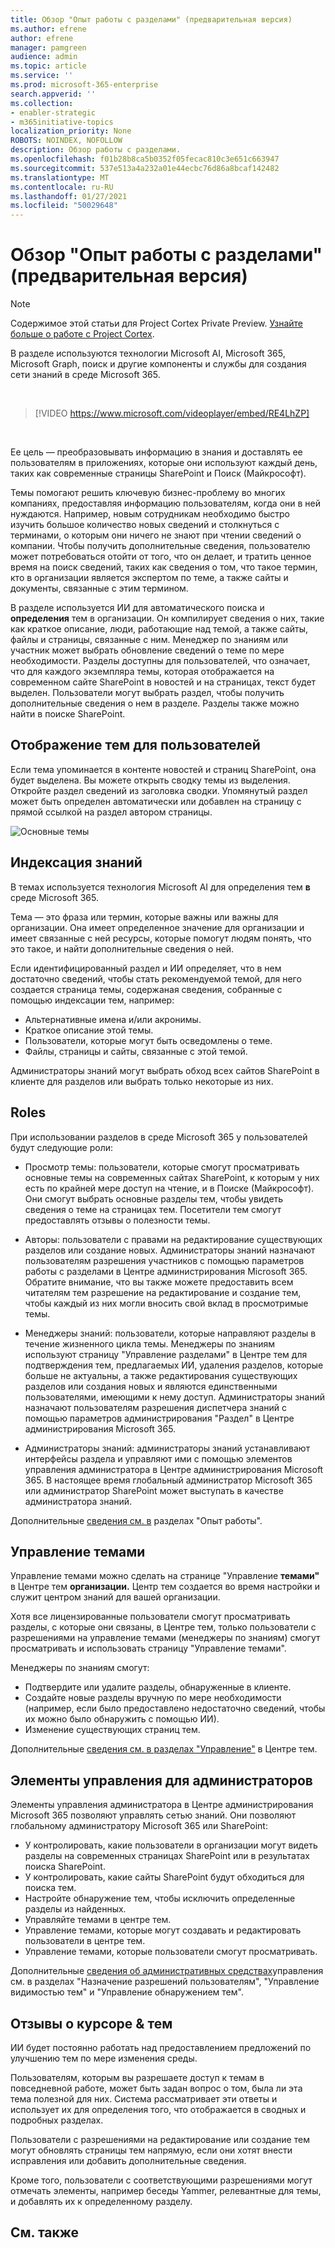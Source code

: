 ```yaml
---
title: Обзор "Опыт работы с разделами" (предварительная версия)
ms.author: efrene
author: efrene
manager: pamgreen
audience: admin
ms.topic: article
ms.service: ''
ms.prod: microsoft-365-enterprise
search.appverid: ''
ms.collection:
- enabler-strategic
- m365initiative-topics
localization_priority: None
ROBOTS: NOINDEX, NOFOLLOW
description: Обзор работы с разделами.
ms.openlocfilehash: f01b28b8ca5b0352f05fecac810c3e651c663947
ms.sourcegitcommit: 537e513a4a232a01e44ecbc76d86a8bcaf142482
ms.translationtype: MT
ms.contentlocale: ru-RU
ms.lasthandoff: 01/27/2021
ms.locfileid: "50029648"
---
```

# <a name="topic-experiences-overview-preview"></a>Обзор "Опыт работы с разделами" (предварительная версия)

> [!Note] 
> Содержимое этой статьи для Project Cortex Private Preview. [Узнайте больше о работе с Project Cortex](https://aka.ms/projectcortex).

В разделе используются технологии Microsoft AI, Microsoft 365, Microsoft Graph, поиск и другие компоненты и службы для создания сети знаний в среде Microsoft 365. 

</br>

> [!VIDEO https://www.microsoft.com/videoplayer/embed/RE4LhZP]  

</br>

Ее цель — преобразовывать информацию в знания и доставлять ее пользователям в приложениях, которые они используют каждый день, таких как современные страницы SharePoint и Поиск (Майкрософт).

Темы помогают решить ключевую бизнес-проблему во многих компаниях, предоставляя информацию пользователям, когда они в ней нуждаются. Например, новым сотрудникам необходимо быстро изучить большое количество новых сведений и столкнуться с терминами, о которым они ничего не знают при чтении сведений о компании. Чтобы получить дополнительные сведения, пользователю может потребоваться отойти от того, что он делает, и тратить ценное время на поиск сведений, таких как сведения о том, что такое термин, кто в организации является экспертом по теме, а также сайты и документы, связанные с этим термином.

В разделе используется ИИ для автоматического поиска и **определения** тем в организации. Он компилирует сведения о них, такие как краткое описание, люди, работающие над темой, а также сайты, файлы и страницы, связанные с ним. Менеджер по знаниям или участник может выбрать обновление сведений о теме по мере необходимости. Разделы доступны для пользователей, что означает, что для каждого экземпляра темы, которая отображается на современном сайте SharePoint в новостей и на страницах, текст будет выделен. Пользователи могут выбрать раздел, чтобы получить дополнительные сведения о нем в разделе. Разделы также можно найти в поиске SharePoint.


## <a name="how-topics-are-displayed-to-users"></a>Отображение тем для пользователей

Если тема упоминается в контенте новостей и страниц SharePoint, она будет выделена. Вы можете открыть сводку темы из выделения. Откройте раздел сведений из заголовка сводки. Упомянутый раздел может быть определен автоматически или добавлен на страницу с прямой ссылкой на раздел автором страницы. 

   ![Основные темы](../media/knowledge-management/saturn.png) </br> 


## <a name="knowledge-indexing"></a>Индексация знаний

В темах используется технология Microsoft AI для определения тем **в** среде Microsoft 365.

Тема — это фраза или термин, которые важны или важны для организации. Она имеет определенное значение для организации и имеет связанные с ней ресурсы, которые помогут людям понять, что это такое, и найти дополнительные сведения о ней.

Если идентифицированный раздел и ИИ определяет, что в нем достаточно  сведений, чтобы стать рекомендуемой темой, для него создается страница темы, содержаная сведения, собранные с помощью индексации тем, например:

- Альтернативные имена и/или акронимы.
- Краткое описание этой темы.
- Пользователи, которые могут быть осведомлены о теме.
- Файлы, страницы и сайты, связанные с этой темой.

Администраторы знаний могут выбрать обход всех сайтов SharePoint в клиенте для разделов или выбрать только некоторые из них.

## <a name="roles"></a>Roles

При использовании разделов в среде Microsoft 365 у пользователей будут следующие роли:

- Просмотр темы: пользователи, которые смогут просматривать основные темы на современных  сайтах SharePoint, к которым у них есть по крайней мере доступ на чтение, и в Поиске (Майкрософт). Они смогут выбрать основные разделы тем, чтобы увидеть сведения о теме на страницах тем. Посетители тем смогут предоставлять отзывы о полезности темы.

- Авторы: пользователи с правами на редактирование существующих разделов или создание новых. Администраторы знаний назначают пользователям разрешения участников с помощью параметров работы с разделами в Центре администрирования Microsoft 365. Обратите внимание, что вы также можете предоставить всем читателям тем разрешение на редактирование и создание тем, чтобы каждый из них могли вносить свой вклад в просмотримые темы.

- Менеджеры знаний: пользователи, которые направляют разделы в течение жизненного цикла темы. Менеджеры по  знаниям используют страницу "Управление разделами" в Центре тем для подтверждения тем, предлагаемых ИИ, удаления разделов, которые больше не актуальны, а также редактирования существующих разделов или создания новых и являются единственными пользователями, имеющими к нему доступ. Администраторы знаний назначают пользователям разрешения диспетчера знаний с помощью параметров администрирования "Раздел" в Центре администрирования Microsoft 365. 

- Администраторы знаний: администраторы знаний устанавливают интерфейсы раздела и управляют ими с помощью элементов управления администратора в Центре администрирования Microsoft 365. В настоящее время глобальный администратор Microsoft 365 или администратор SharePoint может выступать в качестве администратора знаний.

Дополнительные [сведения см. в](topic-experiences-roles.md) разделах "Опыт работы".

## <a name="topic-management"></a>Управление темами

Управление темами можно сделать на странице "Управление **темами"** в Центре тем **организации.** Центр тем создается во время настройки и служит центром знаний для вашей организации. 

Хотя все лицензированные пользователи смогут просматривать разделы, с которые они  связаны, в Центре тем, только пользователи с разрешениями на управление темами (менеджеры по знаниям) смогут просматривать и использовать страницу "Управление темами".

Менеджеры по знаниям смогут:

- Подтвердите или удалите разделы, обнаруженные в клиенте.
- Создайте новые разделы вручную по мере необходимости (например, если было предоставлено недостаточно сведений, чтобы их можно было обнаружить с помощью ИИ).
- Изменение существующих страниц тем.</br>

Дополнительные [сведения см. в разделах "Управление"](manage-topics.md) в Центре тем.  


## <a name="admin-controls"></a>Элементы управления для администраторов

Элементы управления администратора в Центре администрирования Microsoft 365 позволяют управлять сетью знаний. Они позволяют глобальному администратору Microsoft 365 или SharePoint:

- У контролировать, какие пользователи в организации могут видеть разделы на современных страницах SharePoint или в результатах поиска SharePoint.
- У контролировать, какие сайты SharePoint будут обходиться для поиска тем.
- Настройте обнаружение тем, чтобы исключить определенные разделы из найденных.
- Управляйте темами в центре тем.
- Управление темами, которые могут создавать и редактировать пользователи в центре тем.
- Управление темами, которые пользователи смогут просматривать.

Дополнительные [сведения об административных средствах](https://docs.microsoft.com/microsoft-365/knowledge/plan-topic-experiences#user-permissions)управления см. в разделах "Назначение разрешений пользователям", "Управление видимостью тем" и "Управление обнаружением тем". [](https://docs.microsoft.com/microsoft-365/knowledge/topic-experiences-knowledge-rules) [](https://docs.microsoft.com/microsoft-365/knowledge/topic-experiences-discovery)

## <a name="topic-curation--feedback"></a>Отзывы о курсоре & тем

ИИ будет постоянно работать над предоставлением предложений по улучшению тем по мере изменения среды. 

Пользователям, которым вы разрешаете доступ к темам в повседневной работе, может быть задан вопрос о том, была ли эта тема полезной для них. Система рассматривает эти ответы и использует их для определения того, что отображается в сводных и подробных разделах.

Пользователи с разрешениями на редактирование или создание тем могут обновлять страницы тем напрямую, если они хотят внести исправления или добавить дополнительные сведения. 

Кроме того, пользователи с соответствующими разрешениями могут отмечать элементы, например беседы Yammer, релевантные для темы, и добавлять их к определенному разделу. 


## <a name="see-also"></a>См. также

